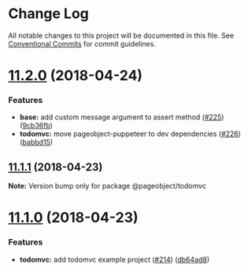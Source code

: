 # Change Log

All notable changes to this project will be documented in this file.
See [Conventional Commits](https://conventionalcommits.org) for commit guidelines.

<a name="11.2.0"></a>
# [11.2.0](https://github.com/clebert/pageobject/compare/v11.1.1...v11.2.0) (2018-04-24)


### Features

* **base:** add custom message argument to assert method ([#225](https://github.com/clebert/pageobject/issues/225)) ([9cb36fb](https://github.com/clebert/pageobject/commit/9cb36fb))
* **todomvc:** move pageobject-puppeteer to dev dependencies ([#226](https://github.com/clebert/pageobject/issues/226)) ([babbd15](https://github.com/clebert/pageobject/commit/babbd15))




<a name="11.1.1"></a>
## [11.1.1](https://github.com/clebert/pageobject/compare/v11.1.0...v11.1.1) (2018-04-23)




**Note:** Version bump only for package @pageobject/todomvc

<a name="11.1.0"></a>
# [11.1.0](https://github.com/clebert/pageobject/compare/v11.0.0...v11.1.0) (2018-04-23)


### Features

* **todomvc:** add todomvc example project ([#214](https://github.com/clebert/pageobject/issues/214)) ([db64ad8](https://github.com/clebert/pageobject/commit/db64ad8))
